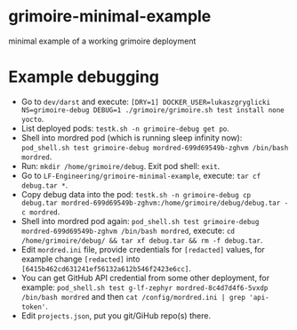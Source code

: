 # grimoire-minimal-example

minimal example of a working grimoire deployment


# Example debugging

- Go to `dev/darst` and execute: `[DRY=1] DOCKER_USER=lukaszgryglicki NS=grimoire-debug DEBUG=1 ./grimoire/grimoire.sh test install none yocto`.
- List deployed pods: `testk.sh -n grimoire-debug get po`.
- Shell into mordred pod (which is running sleep infinity now): `pod_shell.sh test grimoire-debug mordred-699d69549b-zghvm /bin/bash mordred`.
- Run: `mkdir /home/grimoire/debug`. Exit pod shell: `exit`.
- Go to `LF-Engineering/grimoire-minimal-example`, execute: `tar cf debug.tar *`.
- Copy debug data into the pod: `testk.sh -n grimoire-debug cp debug.tar mordred-699d69549b-zghvm:/home/grimoire/debug/debug.tar -c mordred`.
- Shell into mordred pod again: `pod_shell.sh test grimoire-debug mordred-699d69549b-zghvm /bin/bash mordred`, execute: `cd /home/grimoire/debug/ && tar xf debug.tar && rm -f debug.tar`.
- Edit `mordred.ini` file, provide credentials for `[redacted]` values, for example change `[redacted]` into `[6415b462cd631241ef56132a612b546f2423e6cc]`.
- You can get GitHub API credential from some other deployment, for example: `pod_shell.sh test g-lf-zephyr mordred-8c4d7d4f6-5vxdp /bin/bash mordred` and then `cat /config/mordred.ini | grep 'api-token'`.
- Edit `projects.json`, put you git/GiHub repo(s) there.
